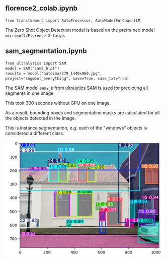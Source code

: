 

## florence2_colab.ipynb

```
from transformers import AutoProcessor, AutoModelForCausalLM  
```

The Zero Shot Object Detection model is based on the pretrained model `microsoft/Florence-2-large`.

## sam_segmentation.ipynb

```
from ultralytics import SAM
model = SAM("sam2_b.pt")
results = model("autoima/279_1440x960.jpg", project="segment_everything", save=True, save_txt=True)
```

The SAM model `sam2_b` from ultralytics SAM is used for predicting all segments in one image.

This took 300 seconds without GPU on one image.

As a result, bounding boxes and segmentation masks are calculated for all the objects detected in the image.

This is instance segmentation, e.g. each of the "windows" objects is considered a different class.

![result of SAM segment everything](../assets/sam_segment_everything.JPG "result of SAM segment everything")


